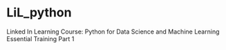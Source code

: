 # LiL_python

Linked In Learning Course: Python for Data Science and Machine Learning Essential Training Part 1
